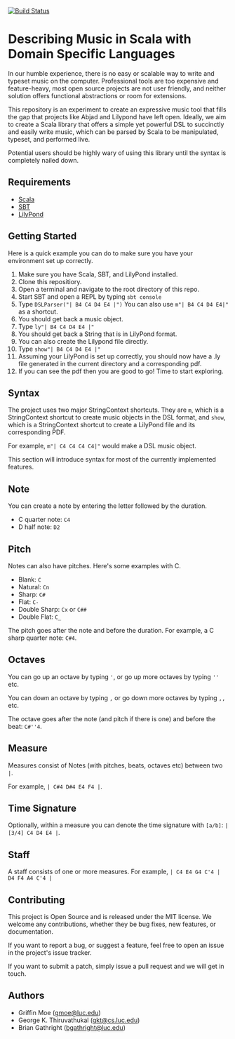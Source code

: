 [![Build Status](https://travis-ci.org/RadicalCadence/scala-music-dsl.svg)](https://travis-ci.org/RadicalCadence/scala-music-dsl)

Describing Music in Scala with Domain Specific Languages
========================================================

In our humble experience, there is no easy or scalable way to write and typeset
music on the computer. Professional tools are too expensive and feature-heavy, most
open source projects are not user friendly, and neither solution offers
functional abstractions or room for extensions.

This repository is an experiment to create an expressive music tool that fills
the gap that projects like Abjad and Lilypond have left open. Ideally, we aim
to create a Scala library that offers a simple yet powerful DSL to succinctly and
easily write music, which can be parsed by Scala to be manipulated, typeset, and
performed live. 

Potential users should be highly wary of using this library until the syntax
is completely nailed down. 

Requirements
------------

* [Scala](http://www.scala-lang.org/)
* [SBT](http://www.scala-sbt.org/)
* [LilyPond](http://www.lilypond.org/index.html)

Getting Started
---------------

Here is a quick example you can do to make sure you have your environment 
set up correctly.

1. Make sure you have Scala, SBT, and LilyPond installed. 
2. Clone this repositiory.
3. Open a terminal and navigate to the root directory of this repo. 
4. Start SBT and open a REPL by typing `sbt console`
5. Type `DSLParser("| B4 C4 D4 E4 |")` You can also use `m"| B4 C4 D4 E4|"` as a shortcut.
6. You should get back a music object.
7. Type `ly"| B4 C4 D4 E4 |"`
8. You should get back a String that is in LilyPond format. 
9. You can also create the Lilypond file directly.
10. Type `show"| B4 C4 D4 E4 |"`
11. Assuming your LilyPond is set up correctly, you should now have a .ly file 
generated in the current directory and a corresponding pdf. 
12. If you can see the pdf then you are good to go! Time to start exploring.

Syntax
------

The project uses two major StringContext shortcuts.
They are `m`, which is a StringContext shortcut to create music objects in the DSL format, and `show`, 
which is a StringContext shortcut to create a LilyPond file and its corresponding PDF. 

For example, `m"| C4 C4 C4 C4|"` would make a DSL music object. 

This section will introduce syntax for most of the 
currently implemented features.

Note
----

You can create a note by entering the letter followed by the duration. 

* C quarter note: `C4`
* D half note:    `D2`

Pitch
-----

Notes can also have pitches. Here's some examples with C.

* Blank: `C`
* Natural: `Cn`
* Sharp: `C#`
* Flat: `C-`
* Double Sharp: `Cx` or `C##`
* Double Flat: `C_`

The pitch goes after the note and before the duration. For example, a C sharp quarter note: `C#4`.

Octaves
-------

You can go up an octave by typing `'`, or go up more octaves by typing `''` etc. 

You can down an octave by typing `,` or go down more octaves by typing `,,` etc.

The octave goes after the note (and pitch if there is one) and before the beat: `C#''4`.

Measure
-------

Measures consist of Notes (with pitches, beats, octaves etc) between two `|`.

For example, `| C#4 D#4 E4 F4 |`.

Time Signature
------------

Optionally, within a measure you can denote the time signature with 
`[a/b]`: `| [3/4] C4 D4 E4 |`.

Staff
-----

A staff consists of one or more measures. 
For example, `| C4 E4 G4 C'4 | D4 F4 A4 C'4 |`

Contributing
------------

This project is Open Source and is released under the MIT license. We 
welcome any contributions, whether they be bug fixes, new features, or 
documentation. 

If you want to report a bug, or suggest a feature, feel free to open an 
issue in the project's issue tracker.

If you want to submit a patch, simply issue a pull request and we will get 
in touch.

Authors
-------

* Griffin Moe (gmoe@luc.edu)
* George K. Thiruvathukal (gkt@cs.luc.edu)
* Brian Gathright (bgathright@luc.edu)
